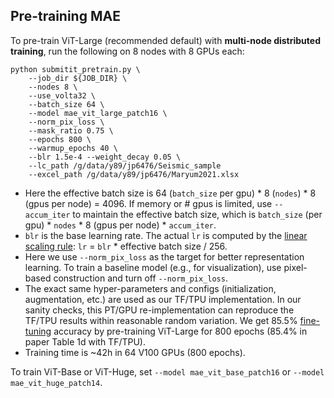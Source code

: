 ## Pre-training MAE

To pre-train ViT-Large (recommended default) with **multi-node distributed training**, run the following on 8 nodes with 8 GPUs each:
```
python submitit_pretrain.py \
    --job_dir ${JOB_DIR} \
    --nodes 8 \
    --use_volta32 \
    --batch_size 64 \
    --model mae_vit_large_patch16 \
    --norm_pix_loss \
    --mask_ratio 0.75 \
    --epochs 800 \
    --warmup_epochs 40 \
    --blr 1.5e-4 --weight_decay 0.05 \
    --lc_path /g/data/y89/jp6476/Seismic_sample
    --excel_path /g/data/y89/jp6476/Maryum2021.xlsx
```
- Here the effective batch size is 64 (`batch_size` per gpu) * 8 (`nodes`) * 8 (gpus per node) = 4096. If memory or # gpus is limited, use `--accum_iter` to maintain the effective batch size, which is `batch_size` (per gpu) * `nodes` * 8 (gpus per node) * `accum_iter`.
- `blr` is the base learning rate. The actual `lr` is computed by the [linear scaling rule](https://arxiv.org/abs/1706.02677): `lr` = `blr` * effective batch size / 256.
- Here we use `--norm_pix_loss` as the target for better representation learning. To train a baseline model (e.g., for visualization), use pixel-based construction and turn off `--norm_pix_loss`.
- The exact same hyper-parameters and configs (initialization, augmentation, etc.) are used as our TF/TPU implementation. In our sanity checks, this PT/GPU re-implementation can reproduce the TF/TPU results within reasonable random variation. We get 85.5% [fine-tuning](FINETUNE.md) accuracy by pre-training ViT-Large for 800 epochs (85.4% in paper Table 1d with TF/TPU).
- Training time is ~42h in 64 V100 GPUs (800 epochs).

To train ViT-Base or ViT-Huge, set `--model mae_vit_base_patch16` or `--model mae_vit_huge_patch14`.
